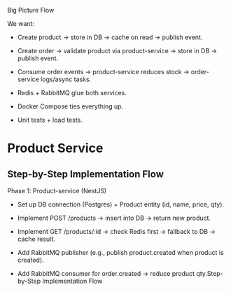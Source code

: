 Big Picture Flow

We want:

- Create product → store in DB → cache on read → publish event.

- Create order → validate product via product-service → store in DB → publish event.

- Consume order events → product-service reduces stock → order-service logs/async tasks.

- Redis + RabbitMQ glue both services.

- Docker Compose ties everything up.

- Unit tests + load tests.

# Product Service

## Step-by-Step Implementation Flow

Phase 1: Product-service (NestJS)

- Set up DB connection (Postgres) + Product entity (id, name, price, qty).

- Implement POST /products → insert into DB → return new product.

- Implement GET /products/:id → check Redis first → fallback to DB → cache result.

- Add RabbitMQ publisher (e.g., publish product.created when product is created).

- Add RabbitMQ consumer for order.created → reduce product qty.Step-by-Step Implementation Flow
